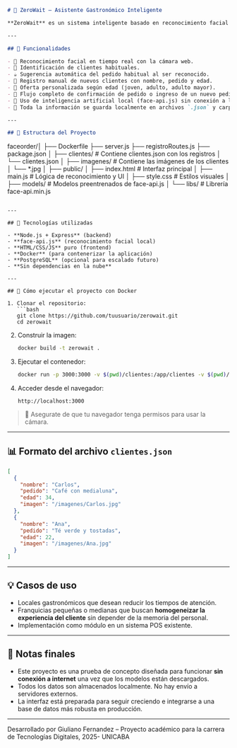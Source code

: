 ```markdown
# 🧠 ZeroWait – Asistente Gastronómico Inteligente

**ZeroWait** es un sistema inteligente basado en reconocimiento facial que personaliza la experiencia del cliente en locales gastronómicos, al mismo tiempo que mejora la eficiencia operativa. Fue desarrollado como una prueba de concepto (PoC) para un proyecto universitario de innovación digital.

---

## 🚀 Funcionalidades

- 📸 Reconocimiento facial en tiempo real con la cámara web.
- 🧾 Identificación de clientes habituales.
- ☕ Sugerencia automática del pedido habitual al ser reconocido.
- 🧓 Registro manual de nuevos clientes con nombre, pedido y edad.
- 🎁 Oferta personalizada según edad (joven, adulto, adulto mayor).
- 🔁 Flujo completo de confirmación de pedido o ingreso de un nuevo pedido.
- 🧠 Uso de inteligencia artificial local (face-api.js) sin conexión a la nube.
- 🔐 Toda la información se guarda localmente en archivos `.json` y carpetas persistidas por volumen de Docker.

---

## 📁 Estructura del Proyecto

```

faceorder/│
├── Dockerfile
├── server.js
├── registroRoutes.js
├── package.json
│
├── clientes/                 # Contiene clientes.json con los registros
│   └── clientes.json
│
├── imagenes/                 # Contiene las imágenes de los clientes
│   └── \*.jpg
│
├── public/
│   ├── index.html            # Interfaz principal
│   ├── main.js               # Lógica de reconocimiento y UI
│   ├── style.css             # Estilos visuales
│   ├── models/               # Modelos preentrenados de face-api.js
│   └── libs/                 # Librería face-api.min.js

````

---

## 🧠 Tecnologías utilizadas

- **Node.js + Express** (backend)
- **face-api.js** (reconocimiento facial local)
- **HTML/CSS/JS** puro (frontend)
- **Docker** (para contenerizar la aplicación)
- **PostgreSQL** (opcional para escalado futuro)
- **Sin dependencias en la nube**

---

## 🐳 Cómo ejecutar el proyecto con Docker

1. Clonar el repositorio:
   ```bash
   git clone https://github.com/tuusuario/zerowait.git
   cd zerowait
````

2. Construir la imagen:

   ```bash
   docker build -t zerowait .
   ```

3. Ejecutar el contenedor:

   ```bash
   docker run -p 3000:3000 -v $(pwd)/clientes:/app/clientes -v $(pwd)/imagenes:/app/imagenes zerowait
   ```

4. Acceder desde el navegador:

   ```
   http://localhost:3000
   ```

> 📝 Asegurate de que tu navegador tenga permisos para usar la cámara.

---

## 📊 Formato del archivo `clientes.json`

```json
[
  {
    "nombre": "Carlos",
    "pedido": "Café con medialuna",
    "edad": 34,
    "imagen": "/imagenes/Carlos.jpg"
  },
  {
    "nombre": "Ana",
    "pedido": "Té verde y tostadas",
    "edad": 22,
    "imagen": "/imagenes/Ana.jpg"
  }
]
```

---

## 💡 Casos de uso

* Locales gastronómicos que desean reducir los tiempos de atención.
* Franquicias pequeñas o medianas que buscan **homogeneizar la experiencia del cliente** sin depender de la memoria del personal.
* Implementación como módulo en un sistema POS existente.

---

## 📌 Notas finales

* Este proyecto es una prueba de concepto diseñada para funcionar **sin conexión a internet** una vez que los modelos están descargados.
* Todos los datos son almacenados localmente. No hay envío a servidores externos.
* La interfaz está preparada para seguir creciendo e integrarse a una base de datos más robusta en producción.

---

Desarrollado por Giuliano Fernandez – Proyecto académico para la carrera de Tecnologías Digitales, 2025- UNICABA
